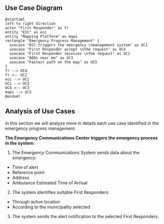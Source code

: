 ## Use Case Diagram

```plantuml
@startuml
left to right direction
actor "First Responder" as fr
entity "ECC" as ecc
entity "Mapping Platform" as maps
rectangle "Emergency Progress Management" {
  usecase "ECC triggers the emergency \nmanagement system" as UC1
  usecase "First Responder accept \nthe request" as UC4
  usecase "First Responder receives \nthe request" as UC2
  usecase "AEDs near me" as UC3
  usecase "Fastest path on the map" as UC5
}
fr --> UC4
fr <-- UC2
ecc --> UC1
UC1 --> UC3
UC4 <-- UC3
maps --> UC5
@enduml
```

## Analysis of Use Cases

In this section we will analyze more in details each use case identified in the emergency progress management.

**The Emergency Communications Center triggers the emergency process in the system:**

1. The Emergency Communications System sends data about the emergency:
  - Time of alert
  - Reference point
  - Address
  - Ambulance Estimated Time of Arrival
2. The system identifies suitable First Responders:
  - Through active location 
  - According to the municipality selected
3. The system sends the alert notification to the selected First Responders.